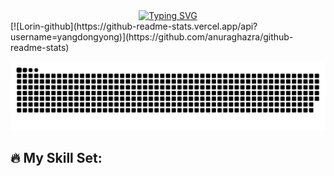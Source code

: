  <!-- dynamic typing effect 动态打字效果 -->
  <div align="center">
    <a href="https://blog.sunguoqi.com/">
      <img src="https://readme-typing-svg.demolab.com?font=Fira+Code&pause=1000&width=435&lines=console.log(%22Hello%2C%20World%22);小杨同学祝您今天愉快!&center=true&size=27" alt="Typing SVG" />
    </a>
  </div>
[![Lorin-github](https://github-readme-stats.vercel.app/api?username=yangdongyong)](https://github.com/anuraghazra/github-readme-stats)

![yangdongyong's github activity graph](https://raw.githubusercontent.com/yangdongyong/yangdongyong/output/github-contribution-grid-snake.svg)

🔥 My Skill Set:
-----------------------





